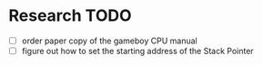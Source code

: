 # Research TODO

- [ ] order paper copy of the gameboy CPU manual
- [ ] figure out how to set the starting address of the Stack Pointer
